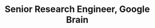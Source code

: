 ---
name: Pablo Samuel Castro
title: Senior Research Engineer, Google Brain
modal-id: 1
img: robot.png      
alt: Picture of Pablo Samuel Castro
topic: Dopamine - A framework for flexible Reinforcement Learning research
bio: Pablo was born and raised in Quito, Ecuador, and moved to Montreal after high school to study at McGill. He obtained his undergraduate, masters, and PhD at McGill, focusing on Reinforcement Learning. After his PhD Pablo did a 10-month postdoc in Paris before moving to Pittsburgh to join Google. He has worked at Google for more than 6 years, and is currently a senior research Software Developer in Google Brain in Montreal, focusing on fundamental Reinforcement Learning research, as well as Machine Learning and Music. Aside from his interest in coding/AI/math, Pablo is an active musician (https://www.psctrio.com), loves running (5 marathons so far, including Boston!), and discussing politics and activism.
website: https://twitter.com/pcastr
tags: oral
featuredOrder: 
---